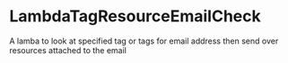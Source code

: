 # LambdaTagResourceEmailCheck
A lamba to look at specified tag or tags for email address then send over resources attached to the email
